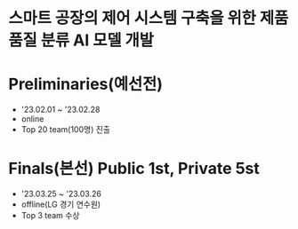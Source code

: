 # 스마트 공장의 제어 시스템 구축을 위한 제품 품질 분류 AI 모델 개발

# Preliminaries(예선전)
  - '23.02.01 ~ '23.02.28
  - online
  - Top 20 team(100명) 진출

# Finals(본선) Public 1st, Private 5st
  - '23.03.25 ~ '23.03.26
  - offline(LG 경기 연수원)
  - Top 3 team 수상

